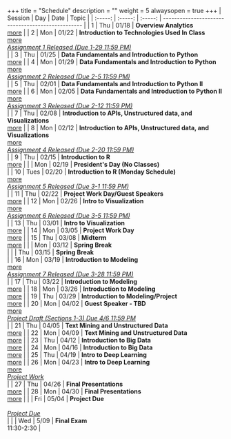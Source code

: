 +++
title = "Schedule"
description = ""
weight = 5
alwaysopen = true
+++
| Session | Day | Date | Topic |
| :-----: | :-----: | :-----: | ------------------------------------------------- |
| 1 | Thu | 01/18 | **Overview Analytics** <br> [more](/mgmt6560-sp18/sessions/session1/) |
| 2 | Mon | 01/22 | **Introduction to Technologies Used In Class** <br> [more](/mgmt6560-sp18/sessions/session2/) <br> *[ Assignment 1 Released (Due 1-29 11:59 PM)](/mgmt6560-sp18/assignments/assignment1/)* <br> |
| 3 | Thu | 01/25 | **Data Fundamentals and Introduction to Python** <br> [more](/mgmt6560-sp18/sessions/session3/) |
| 4 | Mon | 01/29 | **Data Fundamentals and Introduction to Python** <br> [more](/mgmt6560-sp18/sessions/session4/) <br> *[Assignment 2  Released (Due 2-5 11:59 PM)](/mgmt6560-sp18/assignments/assignment2/)* <br> |
| 5 | Thu | 02/01 | **Data Fundamentals and Introduction to Python II** <br> [more](/mgmt6560-sp18/sessions/session5/) |
| 6 | Mon | 02/05 | **Data Fundamentals and Introduction to Python II** <br> [more](/mgmt6560-sp18/sessions/session6/) <br> *[Assignment 3 Released (Due 2-12 11:59 PM)](/mgmt6560-sp18/assignments/assignment3/)* <br> |
| 7 | Thu | 02/08 | **Introduction to APIs, Unstructured data, and Visualizations** <br> [more](/mgmt6560-sp18/sessions/session7/) |
| 8 | Mon | 02/12 | **Introduction to APIs, Unstructured data, and Visualizations** <br> [more](/mgmt6560-sp18/sessions/session8/) <br> *[Assignment 4 Released (Due 2-20 11:59 PM)](/mgmt6560-sp18/assignments/assignment4/)* <br> |
| 9 | Thu | 02/15 | **Introduction to R** <br> [more](/mgmt6560-sp18/sessions/session9/) |
|  | Mon | 02/19 | **President's Day (No Classes)** <br>  |
| 10 | Tues | 02/20 | **Introduction to R (Monday Schedule)** <br> [more](/mgmt6560-sp18/sessions/session10/) <br> *[Assignment 5 Released (Due 3-1 11:59 PM)](/mgmt6560-sp18/assignments/assignment5/)* <br> |
| 11 | Thu | 02/22 | **Project Work Day/Guest Speakers** <br> [more](/mgmt6560-sp18/sessions/session11/) |
| 12 | Mon | 02/26 | **Intro to Visualization** <br> [more](/mgmt6560-sp18/sessions/session12/) <br> *[Assignment 6 Released (Due 3-5 11:59 PM)](/mgmt6560-sp18/assignments/assignment6/)* <br> |
| 13 | Thu | 03/01 | **Intro to Visualization** <br> [more](/mgmt6560-sp18/sessions/session13/) |
| 14 | Mon | 03/05 | **Project Work Day** <br> [more](/mgmt6560-sp18/sessions/session14/) |
| 15 | Thu | 03/08 | **Midterm** <br> [more](/mgmt6560-sp18/sessions/session15/) |
|  | Mon | 03/12 | **Spring Break** <br>  |
|  | Thu | 03/15 | **Spring Break** <br>  |
| 16 | Mon | 03/19 | **Introduction to Modeling** <br> [more](/mgmt6560-sp18/sessions/session16/) <br> *[Assignment 7 Released (Due 3-28 11:59 PM)](/mgmt6560-sp18/assignments/assignment9/)* <br> |
| 17 | Thu | 03/22 | **Introduction to Modeling** <br> [more](/mgmt6560-sp18/sessions/session17/) |
| 18 | Mon | 03/26 | **Introduction to Modeling** <br> [more](/mgmt6560-sp18/sessions/session18/) |
| 19 | Thu | 03/29 | **Introduction to Modeling/Project**  <br> [more](/mgmt6560-sp18/sessions/session19/) |
| 20 | Mon | 04/02 | **Guest Speaker - TBD** <br> [more](/mgmt6560-sp18/sessions/session20/) <br> *[Project Draft (Sections 1-3) Due 4/6 11:59 PM](/mgmt6560-sp18/project/)* <br> |
| 21 | Thu | 04/05 | **Text Mining and Unstructured Data** <br> [more](/mgmt6560-sp18/sessions/session21/) |
| 22 | Mon | 04/09 | **Text Mining and Unstructured Data** <br> [more](/mgmt6560-sp18/sessions/session22/) |
| 23 | Thu | 04/12 | **Introduction to Big Data** <br> [more](/mgmt6560-sp18/sessions/session23/) |
| 24 | Mon | 04/16 | **Introduction to Big Data** <br> [more](/mgmt6560-sp18/sessions/session24/) |
| 25 | Thu | 04/19 | **Intro to Deep Learning** <br> [more](/mgmt6560-sp18/sessions/session25/) |
| 26 | Mon | 04/23 | **Intro to Deep Learning** <br> [more](/mgmt6560-sp18/sessions/session26/) <br> *[Project Work](/mgmt6560-sp18/assignments/assignment14/)* <br> |
| 27 | Thu | 04/26 | **Final Presentations** <br> [more](/mgmt6560-sp18/sessions/session27/) |
| 28 | Mon | 04/30 | **Final Presentations** <br> [more](/mgmt6560-sp18/sessions/session28/) |
|  | Fri  | 05/04 | **Project Due** <br>  <br> *[Project  Due](/mgmt6560-sp18/assignments/assignment16/)* <br> |
|  | Wed | 5/09  | **Final Exam** <br> 11:30-2:30 |
